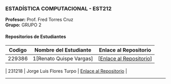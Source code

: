 
### ESTADÍSTICA COMPUTACIONAL - EST212
**Profesor:** Prof. Fred Torres Cruz  
**Grupo:** GRUPO 2

#### Repositorios de Estudiantes
| Codigo | Nombre del Estudiante | Enlace al Repositorio |
|--------------|-------------|-----------------|
| 229386|1[Renato Quispe Vargas] | [[Enlace al Repositorio](https://github.com/rntvargas/est_comp)] |

| 231218 | Jorge Luis Flores Turpo | [Enlace al Repositorio](https://github.com/Yorchisflrs/Estadistica_Computacional) |

---
